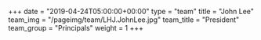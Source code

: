 +++
date = "2019-04-24T05:00:00+00:00"
type = "team"
title = "John Lee"
team_img = "/pageimg/team/LHJ.JohnLee.jpg"
team_title = "President"
team_group = "Principals"
weight = 1
+++